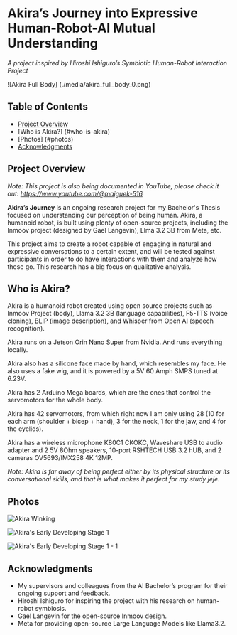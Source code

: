 # Akira’s Journey into Expressive Human-Robot-AI Mutual Understanding

_A project inspired by Hiroshi Ishiguro’s Symbiotic Human-Robot Interaction Project_

![Akira Full Body] (./media/akira_full_body_0.png)

## Table of Contents
- [Project Overview](#project-overview)
- [Who is Akira?] (#who-is-akira)
- [Photos] (#photos)
- [Acknowledgments](#acknowledgements)

## Project Overview

_Note: This project is also being documented in YouTube, please check it out: https://www.youtube.com/@maiguek-516_

**Akira’s Journey** is an ongoing research project for my Bachelor's Thesis focused on understanding our perception of being human. Akira, a humanoid robot, is built using plenty of open-source projects, including the Inmoov project (designed by Gael Langevin), Llma 3.2 3B from Meta, etc.

This project aims to create a robot capable of engaging in natural and expressive conversations to a certain extent, and will be tested against participants in order to do have interactions with them and analyze how these go. This research has a big focus on qualitative analysis.

## Who is Akira?

Akira is a humanoid robot created using open source projects such as Inmoov Project (body), Llama 3.2 3B (language capabilities), F5-TTS (voice cloning), BLIP (image description), and Whisper from Open AI (speech recognition). 

Akira runs on a Jetson Orin Nano Super from Nvidia. And runs everything locally.

Akira also has a silicone face made by hand, which resembles my face. He also uses a fake wig, and it is powered by a 5V 60 Amph SMPS tuned at 6.23V. 

Akira has 2 Arduino Mega boards, which are the ones that control the servomotors for the whole body.

Akira has 42 servomotors, from which right now I am only using 28 (10 for each arm (shoulder + bicep + hand), 3 for the neck, 1 for the jaw, and 4 for the eyelids).

Akira has a wireless microphone K80C1 CKOKC, Waveshare USB to audio adapter and 2 5V 8Ohm speakers, 10-port RSHTECH USB 3.2 hUB, and 2 cameras OV5693/IMX258 4K 12MP.

_Note: Akira is far away of being perfect either by its physical structure or its conversational skills, and that is what makes it perfect for my study jeje._

## Photos

![Akira Winking](./media/akira_winking.png.png)

![Akira's Early Developing Stage 1](./media/akira_stage1.png.png)

![Akira's Early Developing Stage 1 - 1](.media/akira_stage1.1.png.png)

## Acknowledgments
- My supervisors and colleagues from the AI Bachelor’s program for their ongoing support and feedback.
- Hiroshi Ishiguro for inspiring the project with his research on human-robot symbiosis.
- Gael Langevin for the open-source Inmoov design.
- Meta for providing open-source Large Language Models like Llama3.2.
    
